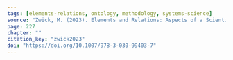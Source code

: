 ```yaml
---
tags: [elements-relations, ontology, methodology, systems-science]
source: "Zwick, M. (2023). Elements and Relations: Aspects of a Scientific Metaphysics (Vol. 35). Springer International Publishing."
page: 227
chapter: ""
citation_key: "zwick2023"
doi: "https://doi.org/10.1007/978-3-030-99403-7"
---
```


